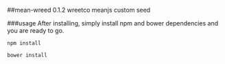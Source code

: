 ##mean-wreed 0.1.2
wreetco meanjs custom seed

###usage
After installing, simply install npm and bower dependencies and you are ready to go. 

`npm install`

`bower install`
